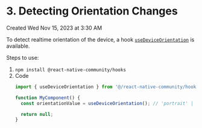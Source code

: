 # 3. Detecting Orientation Changes
Created Wed Nov 15, 2023 at 3:30 AM

To detect realtime orientation of the device, a hook [`useDeviceOrientation`](https://github.com/react-native-community/hooks#usedeviceorientation) is available. 

Steps to use:
1. `npm install @react-native-community/hooks`
2. Code
	```js
	import { useDeviceOrientation } from '@/react-native-community/hooks';

	function MyComponent() {
	  const orientationValue = useDeviceOrientation(); // 'portrait' | 'landscape'

	  return null;
	}
	```